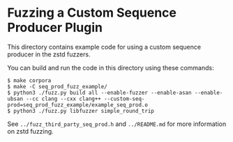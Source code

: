 # Fuzzing a Custom Sequence Producer Plugin
This directory contains example code for using a custom sequence producer in the zstd fuzzers.

You can build and run the code in this directory using these commands:
```
$ make corpora
$ make -C seq_prod_fuzz_example/
$ python3 ./fuzz.py build all --enable-fuzzer --enable-asan --enable-ubsan --cc clang --cxx clang++ --custom-seq-prod=seq_prod_fuzz_example/example_seq_prod.o
$ python3 ./fuzz.py libfuzzer simple_round_trip
```

See `../fuzz_third_party_seq_prod.h` and `../README.md` for more information on zstd fuzzing.
